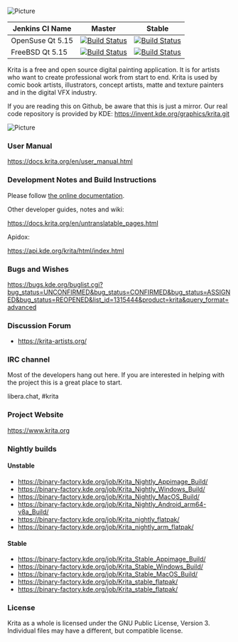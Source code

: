 ![Picture](https://krita.org/wp-content/uploads/2019/04/krita-logo-2019.png)

| Jenkins CI Name | Master | Stable |
| --------------- | ------ | ------ |
| OpenSuse Qt 5.15 | [![Build Status](https://build.kde.org/job/Extragear/job/krita/job/kf5-qt5%20SUSEQt5.15/badge/icon)](https://build.kde.org/job/Extragear/job/krita/job/kf5-qt5%20SUSEQt5.15/) |[![Build Status](https://build.kde.org/buildStatus/icon?https://build.kde.org/job/Extragear/job/krita/job/stable-kf5-qt5%20SUSEQt5.15/badge/icon)](https://build.kde.org/job/Extragear/job/krita/job/stable-kf5-qt5%20SUSEQt5.15/)|
| FreeBSD Qt 5.15 | [![Build Status](https://build.kde.org/job/Extragear/job/krita/job/kf5-qt5%20FreeBSDQt5.15/badge/icon)](https://build.kde.org/job/Extragear/job/krita/job/kf5-qt5%20FreeBSDQt5.15/) |[![Build Status](https://build.kde.org/job/Extragear/job/krita/job/stable-kf5-qt5%20FreeBSDQt5.15/badge/icon)](https://build.kde.org/job/Extragear/job/krita/job/stable-kf5-qt5%20FreeBSDQt5.15/)|


Krita is a free and open source digital painting application. It is for artists who want to create professional work from start to end. Krita is used by comic book artists, illustrators, concept artists, matte and texture painters and in the digital VFX industry.

If you are reading this on Github, be aware that this is just a mirror. Our real code repository is provided by KDE: https://invent.kde.org/graphics/krita.git

![Picture](https://krita.org/wp-content/uploads/2020/05/kiki_4.3.3_sm.png)


### User Manual
https://docs.krita.org/en/user_manual.html

### Development Notes and Build Instructions

Please follow [the online documentation](https://docs.krita.org/en/untranslatable_pages/building_krita.html).

Other developer guides, notes and wiki:

https://docs.krita.org/en/untranslatable_pages.html

Apidox:

https://api.kde.org/krita/html/index.html

### Bugs and Wishes

https://bugs.kde.org/buglist.cgi?bug_status=UNCONFIRMED&bug_status=CONFIRMED&bug_status=ASSIGNED&bug_status=REOPENED&list_id=1315444&product=krita&query_format=advanced

### Discussion Forum

* https://krita-artists.org/

### IRC channel

Most of the developers hang out here. If you are interested in helping with the project this is a great place to start.

libera.chat, #krita

### Project Website

https://www.krita.org


### Nightly builds

#### Unstable

* https://binary-factory.kde.org/job/Krita_Nightly_Appimage_Build/
* https://binary-factory.kde.org/job/Krita_Nightly_Windows_Build/
* https://binary-factory.kde.org/job/Krita_Nightly_MacOS_Build/
* https://binary-factory.kde.org/job/Krita_Nightly_Android_arm64-v8a_Build/
* https://binary-factory.kde.org/job/Krita_nightly_flatpak/
* https://binary-factory.kde.org/job/Krita_nightly_arm_flatpak/

#### Stable

* https://binary-factory.kde.org/job/Krita_Stable_Appimage_Build/
* https://binary-factory.kde.org/job/Krita_Stable_Windows_Build/
* https://binary-factory.kde.org/job/Krita_Stable_MacOS_Build/
* https://binary-factory.kde.org/job/Krita_stable_flatpak/
* https://binary-factory.kde.org/job/Krita_stable_flatpak/


### License

Krita as a whole is licensed under the GNU Public License, Version 3. Individual files may have a different, but compatible license.
